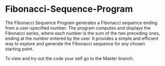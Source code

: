 # Fibonacci-Sequence-Program

The Fibonacci Sequence Program generates a Fibonacci sequence ending from a user-specified number. The program computes and displays the Fibonacci series, where each number is the sum of the two preceding ones, ending at the number entered by the user. It provides a simple and efficient way to explore and generate the Fibonacci sequence for any chosen starting point.

To view and try out the code your self go to the Master branch.
